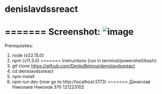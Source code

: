 # denislavdssreact
=======
Screenshot:
![image](https://github.com/user-attachments/assets/759d5833-20a1-4469-ac13-596b0b3ec3e0)
=======
Prerequisites:
1. node (v22.15.0)
2. npm (v11.3.0)
=======
Instructions (run in terminal/powershell/bash):
1. git clone https://github.com/DenkoBetona/denislavdssreact
2. cd denislavdssreact
3. npm install
4. npm run dev
(now go to http://localhost:5173) 
=======
Денислав Николаев Николов 37б 121223102
